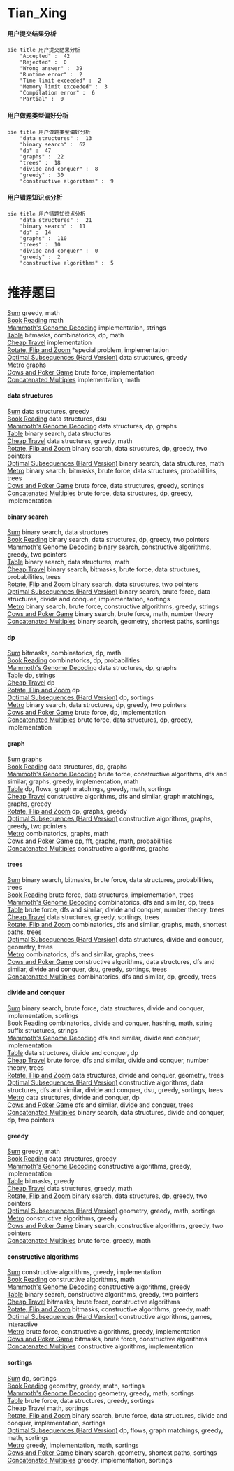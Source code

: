 # Tian_Xing
<!-- tabs:start -->
#### **用户提交结果分析**

```mermaid
pie title 用户提交结果分析
    "Accepted" :  42
    "Rejected" :  0
    "Wrong answer" :  39
    "Runtime error" :  2
    "Time limit exceeded" :  2
    "Memory limit exceeded" :  3
    "Compilation error" :  6
    "Partial" :  0
```
#### **用户做题类型偏好分析**

```mermaid
pie title 用户做题类型偏好分析
    "data structures" :  13
    "binary search" :  62
    "dp" :  47
    "graphs" :  22
    "trees" :  18
    "divide and conquer" :  8
    "greedy" :  30
    "constructive algorithms" :  9
```
#### **用户错题知识点分析**

```mermaid
pie title 用户错题知识点分析
    "data structures" :  21
    "binary search" :  11
    "dp" :  14
    "graphs" :  110
    "trees" :  10
    "divide and conquer" :  0
    "greedy" :  2
    "constructive algorithms" :  5
```
<!-- tabs:end -->
# 推荐题目
[Sum](http://codeforces.com/problemset/problem/257/D)		greedy,
                        math		  
[Book Reading](http://codeforces.com/problemset/problem/1213/C)		math		  
[Mammoth's Genome Decoding](http://codeforces.com/problemset/problem/747/B)		implementation,
                        strings		  
[Table](http://codeforces.com/problemset/problem/232/B)		bitmasks,
                        combinatorics,
                        dp,
                        math		  
[Cheap Travel](http://codeforces.com/problemset/problem/466/A)		implementation		  
[Rotate, Flip and Zoom](http://codeforces.com/problemset/problem/523/A)		*special problem,
                        implementation		  
[Optimal Subsequences (Hard Version)](http://codeforces.com/problemset/problem/1227/D2)		data structures,
                        greedy		  
[Metro](http://codeforces.com/problemset/problem/1055/A)		graphs		  
[Cows and Poker Game](http://codeforces.com/problemset/problem/284/B)		brute force,
                        implementation		  
[Concatenated Multiples](http://codeforces.com/problemset/problem/1029/D)		implementation,
                        math		  
<!-- tabs:start -->
#### **data structures**
[Sum](http://codeforces.com/problemset/problem/1227/D2)		data structures,
                        greedy		  
[Book Reading](http://codeforces.com/problemset/problem/13/E)		data structures,
                        dsu		  
[Mammoth's Genome Decoding](http://codeforces.com/problemset/problem/960/F)		data structures,
                        dp,
                        graphs		  
[Table](http://codeforces.com/problemset/problem/1379/F1)		binary search,
                        data structures		  
[Cheap Travel](http://codeforces.com/problemset/problem/1492/B)		data structures,
                        greedy,
                        math		  
[Rotate, Flip and Zoom](http://codeforces.com/problemset/problem/1492/C)		binary search,
                        data structures,
                        dp,
                        greedy,
                        two pointers		  
[Optimal Subsequences (Hard Version)](http://codeforces.com/problemset/problem/1490/G)		binary search,
                        data structures,
                        math		  
[Metro](http://codeforces.com/problemset/problem/1479/D)		binary search,
                        bitmasks,
                        brute force,
                        data structures,
                        probabilities,
                        trees		  
[Cows and Poker Game](http://codeforces.com/problemset/problem/1497/A)		brute force,
                        data structures,
                        greedy,
                        sortings		  
[Concatenated Multiples](http://codeforces.com/problemset/problem/1491/C)		brute force,
                        data structures,
                        dp,
                        greedy,
                        implementation		  
#### **binary search**
[Sum](http://codeforces.com/problemset/problem/1379/F1)		binary search,
                        data structures		  
[Book Reading](http://codeforces.com/problemset/problem/1492/C)		binary search,
                        data structures,
                        dp,
                        greedy,
                        two pointers		  
[Mammoth's Genome Decoding](http://codeforces.com/problemset/problem/1463/D)		binary search,
                        constructive algorithms,
                        greedy,
                        two pointers		  
[Table](http://codeforces.com/problemset/problem/1490/G)		binary search,
                        data structures,
                        math		  
[Cheap Travel](http://codeforces.com/problemset/problem/1479/D)		binary search,
                        bitmasks,
                        brute force,
                        data structures,
                        probabilities,
                        trees		  
[Rotate, Flip and Zoom](http://codeforces.com/problemset/problem/1436/E)		binary search,
                        data structures,
                        two pointers		  
[Optimal Subsequences (Hard Version)](http://codeforces.com/problemset/problem/1461/D)		binary search,
                        brute force,
                        data structures,
                        divide and conquer,
                        implementation,
                        sortings		  
[Metro](http://codeforces.com/problemset/problem/1493/C)		binary search,
                        brute force,
                        constructive algorithms,
                        greedy,
                        strings		  
[Cows and Poker Game](http://codeforces.com/problemset/problem/1487/D)		binary search,
                        brute force,
                        math,
                        number theory		  
[Concatenated Multiples](http://codeforces.com/problemset/problem/1486/B)		binary search,
                        geometry,
                        shortest paths,
                        sortings		  
#### **dp**
[Sum](http://codeforces.com/problemset/problem/232/B)		bitmasks,
                        combinatorics,
                        dp,
                        math		  
[Book Reading](http://codeforces.com/problemset/problem/1264/D1)		combinatorics,
                        dp,
                        probabilities		  
[Mammoth's Genome Decoding](http://codeforces.com/problemset/problem/960/F)		data structures,
                        dp,
                        graphs		  
[Table](https://codeforces.com/contest/477/problem/C)		dp,
                        strings		  
[Cheap Travel](https://codeforces.com/contest/544/problem/C)		dp		  
[Rotate, Flip and Zoom](http://codeforces.com/problemset/problem/730/J)		dp		  
[Optimal Subsequences (Hard Version)](http://codeforces.com/problemset/problem/713/C)		dp,
                        sortings		  
[Metro](http://codeforces.com/problemset/problem/1492/C)		binary search,
                        data structures,
                        dp,
                        greedy,
                        two pointers		  
[Cows and Poker Game](https://codeforces.com/contest/1457/problem/C)		brute force,
                        dp,
                        implementation		  
[Concatenated Multiples](http://codeforces.com/problemset/problem/1491/C)		brute force,
                        data structures,
                        dp,
                        greedy,
                        implementation		  
#### **graph**
[Sum](http://codeforces.com/problemset/problem/1055/A)		graphs		  
[Book Reading](http://codeforces.com/problemset/problem/960/F)		data structures,
                        dp,
                        graphs		  
[Mammoth's Genome Decoding](http://codeforces.com/problemset/problem/1487/C)		brute force,
                        constructive algorithms,
                        dfs and similar,
                        graphs,
                        greedy,
                        implementation,
                        math		  
[Table](http://codeforces.com/problemset/problem/1437/C)		dp,
                        flows,
                        graph matchings,
                        greedy,
                        math,
                        sortings		  
[Cheap Travel](http://codeforces.com/problemset/problem/1470/D)		constructive algorithms,
                        dfs and similar,
                        graph matchings,
                        graphs,
                        greedy		  
[Rotate, Flip and Zoom](http://codeforces.com/problemset/problem/1476/C)		dp,
                        graphs,
                        greedy		  
[Optimal Subsequences (Hard Version)](http://codeforces.com/problemset/problem/1304/D)		constructive algorithms,
                        graphs,
                        greedy,
                        two pointers		  
[Metro](http://codeforces.com/problemset/problem/1475/C)		combinatorics,
                        graphs,
                        math		  
[Cows and Poker Game](http://codeforces.com/problemset/problem/553/E)		dp,
                        fft,
                        graphs,
                        math,
                        probabilities		  
[Concatenated Multiples](http://codeforces.com/problemset/problem/1495/C)		constructive algorithms,
                        graphs		  
#### **trees**
[Sum](http://codeforces.com/problemset/problem/1479/D)		binary search,
                        bitmasks,
                        brute force,
                        data structures,
                        probabilities,
                        trees		  
[Book Reading](http://codeforces.com/problemset/problem/1511/C)		brute force,
                        data structures,
                        implementation,
                        trees		  
[Mammoth's Genome Decoding](http://codeforces.com/problemset/problem/1499/F)		combinatorics,
                        dfs and similar,
                        dp,
                        trees		  
[Table](http://codeforces.com/problemset/problem/1491/E)		brute force,
                        dfs and similar,
                        divide and conquer,
                        number theory,
                        trees		  
[Cheap Travel](http://codeforces.com/problemset/problem/1466/D)		data structures,
                        greedy,
                        sortings,
                        trees		  
[Rotate, Flip and Zoom](http://codeforces.com/problemset/problem/1495/D)		combinatorics,
                        dfs and similar,
                        graphs,
                        math,
                        shortest paths,
                        trees		  
[Optimal Subsequences (Hard Version)](http://codeforces.com/problemset/problem/1303/G)		data structures,
                        divide and conquer,
                        geometry,
                        trees		  
[Metro](http://codeforces.com/problemset/problem/1454/E)		combinatorics,
                        dfs and similar,
                        graphs,
                        trees		  
[Cows and Poker Game](http://codeforces.com/problemset/problem/1494/D)		constructive algorithms,
                        data structures,
                        dfs and similar,
                        divide and conquer,
                        dsu,
                        greedy,
                        sortings,
                        trees		  
[Concatenated Multiples](http://codeforces.com/problemset/problem/1292/C)		combinatorics,
                        dfs and similar,
                        dp,
                        greedy,
                        trees		  
#### **divide and conquer**
[Sum](http://codeforces.com/problemset/problem/1461/D)		binary search,
                        brute force,
                        data structures,
                        divide and conquer,
                        implementation,
                        sortings		  
[Book Reading](http://codeforces.com/problemset/problem/1466/G)		combinatorics,
                        divide and conquer,
                        hashing,
                        math,
                        string suffix structures,
                        strings		  
[Mammoth's Genome Decoding](http://codeforces.com/problemset/problem/1490/D)		dfs and similar,
                        divide and conquer,
                        implementation		  
[Table](https://codeforces.com/contest/1483/problem/C)		data structures,
                        divide and conquer,
                        dp		  
[Cheap Travel](http://codeforces.com/problemset/problem/1491/E)		brute force,
                        dfs and similar,
                        divide and conquer,
                        number theory,
                        trees		  
[Rotate, Flip and Zoom](http://codeforces.com/problemset/problem/1303/G)		data structures,
                        divide and conquer,
                        geometry,
                        trees		  
[Optimal Subsequences (Hard Version)](http://codeforces.com/problemset/problem/1494/D)		constructive algorithms,
                        data structures,
                        dfs and similar,
                        divide and conquer,
                        dsu,
                        greedy,
                        sortings,
                        trees		  
[Metro](http://codeforces.com/problemset/problem/1482/E)		data structures,
                        divide and conquer,
                        dp		  
[Cows and Poker Game](http://codeforces.com/problemset/problem/566/C)		dfs and similar,
                        divide and conquer,
                        trees		  
[Concatenated Multiples](http://codeforces.com/problemset/problem/1428/F)		binary search,
                        data structures,
                        divide and conquer,
                        dp,
                        two pointers		  
#### **greedy**
[Sum](http://codeforces.com/problemset/problem/257/D)		greedy,
                        math		  
[Book Reading](http://codeforces.com/problemset/problem/1227/D2)		data structures,
                        greedy		  
[Mammoth's Genome Decoding](http://codeforces.com/problemset/problem/142/B)		constructive algorithms,
                        greedy,
                        implementation		  
[Table](http://codeforces.com/problemset/problem/1202/A)		bitmasks,
                        greedy		  
[Cheap Travel](http://codeforces.com/problemset/problem/1492/B)		data structures,
                        greedy,
                        math		  
[Rotate, Flip and Zoom](http://codeforces.com/problemset/problem/1492/C)		binary search,
                        data structures,
                        dp,
                        greedy,
                        two pointers		  
[Optimal Subsequences (Hard Version)](https://codeforces.com/contest/1496/problem/C)		geometry,
                        greedy,
                        math,
                        sortings		  
[Metro](http://codeforces.com/problemset/problem/1493/A)		constructive algorithms,
                        greedy		  
[Cows and Poker Game](http://codeforces.com/problemset/problem/1463/D)		binary search,
                        constructive algorithms,
                        greedy,
                        two pointers		  
[Concatenated Multiples](http://codeforces.com/problemset/problem/1462/C)		brute force,
                        greedy,
                        math		  
#### **constructive algorithms**
[Sum](http://codeforces.com/problemset/problem/142/B)		constructive algorithms,
                        greedy,
                        implementation		  
[Book Reading](http://codeforces.com/problemset/problem/1391/A)		constructive algorithms,
                        math		  
[Mammoth's Genome Decoding](http://codeforces.com/problemset/problem/1493/A)		constructive algorithms,
                        greedy		  
[Table](http://codeforces.com/problemset/problem/1463/D)		binary search,
                        constructive algorithms,
                        greedy,
                        two pointers		  
[Cheap Travel](https://codeforces.com/contest/1456/problem/B)		bitmasks,
                        brute force,
                        constructive algorithms		  
[Rotate, Flip and Zoom](http://codeforces.com/problemset/problem/1492/D)		bitmasks,
                        constructive algorithms,
                        greedy,
                        math		  
[Optimal Subsequences (Hard Version)](https://codeforces.com/contest/1504/problem/D)		constructive algorithms,
                        games,
                        interactive		  
[Metro](https://codeforces.com/contest/1483/problem/A)		brute force,
                        constructive algorithms,
                        greedy,
                        implementation		  
[Cows and Poker Game](https://codeforces.com/contest/1457/problem/D)		bitmasks,
                        brute force,
                        constructive algorithms		  
[Concatenated Multiples](http://codeforces.com/problemset/problem/1513/A)		constructive algorithms,
                        implementation		  
#### **sortings**
[Sum](http://codeforces.com/problemset/problem/713/C)		dp,
                        sortings		  
[Book Reading](https://codeforces.com/contest/1496/problem/C)		geometry,
                        greedy,
                        math,
                        sortings		  
[Mammoth's Genome Decoding](http://codeforces.com/problemset/problem/1495/A)		geometry,
                        greedy,
                        math,
                        sortings		  
[Table](http://codeforces.com/problemset/problem/1497/A)		brute force,
                        data structures,
                        greedy,
                        sortings		  
[Cheap Travel](http://codeforces.com/problemset/problem/1427/A)		math,
                        sortings		  
[Rotate, Flip and Zoom](http://codeforces.com/problemset/problem/1461/D)		binary search,
                        brute force,
                        data structures,
                        divide and conquer,
                        implementation,
                        sortings		  
[Optimal Subsequences (Hard Version)](http://codeforces.com/problemset/problem/1437/C)		dp,
                        flows,
                        graph matchings,
                        greedy,
                        math,
                        sortings		  
[Metro](http://codeforces.com/problemset/problem/1473/A)		greedy,
                        implementation,
                        math,
                        sortings		  
[Cows and Poker Game](http://codeforces.com/problemset/problem/1486/B)		binary search,
                        geometry,
                        shortest paths,
                        sortings		  
[Concatenated Multiples](http://codeforces.com/problemset/problem/1480/B)		greedy,
                        implementation,
                        sortings		  
<!-- tabs:end -->
